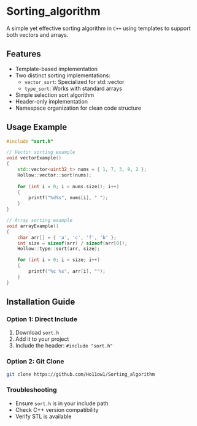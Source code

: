 # Sorting_algorithm

A simple yet effective sorting algorithm in `C++` using templates to support both vectors and arrays.

## Features

* Template-based implementation
* Two distinct sorting implementations:
  * `vector_sort`: Specialized for std::vector
  * `type_sort`: Works with standard arrays
* Simple selection sort algorithm
* Header-only implementation
* Namespace organization for clean code structure

## Usage Example
```cpp
#include "sort.h"

// Vector sorting example
void vectorExample() 
{
    std::vector<uint32_t> nums = { 1, 7, 3, 8, 2 };
    Hollow::vector::sort(nums);
    
    for (int i = 0; i < nums.size(); i++)
    {
        printf("%d%s", nums[i], " ");
    }
}

// Array sorting example
void arrayExample() 
{
    char arr[] = { 'a', 'c', 'f', 'b' };
    int size = sizeof(arr) / sizeof(arr[0]);
    Hollow::type::sort(arr, size);

    for (int i = 0; i < size; i++) 
    {
        printf("%c %s", arr[i], "");
    }
}
```
## Installation Guide

### Option 1: Direct Include
   1. Download `sort.h`
   2. Add it to your project
   3. Include the header: `#include "sort.h"`

### Option 2: Git Clone
```bash
git clone https://github.com/Ho11ow1/Sorting_algorithm
```

### Troubleshooting
* Ensure `sort.h` is in your include path
* Check C++ version compatibility
* Verify STL is available
